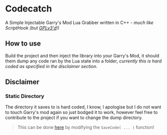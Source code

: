 # Codecatch
A Simple Injectable Garry's Mod Lua Grabber written in C++ - *much like ScriptHook (but [GPLv3'd](LICENSE)!)*

## How to use
Build the project and then inject the library into your Garry's Mod, it should them dump any code ran by the Lua state into a folder, *currently this is hard coded as specified in the disclaimer section.* 

## Disclaimer

### Static Directory
The directory it saves to is hard coded, I know, I apologise but I do not want to touch Garry's mod again so just bodged it to work, however feel free to contribute to the project if you want to change the dump directory.

> This can be done [here](/Codecatch/file.cpp) by modifying the `SaveCode( ... )` function!